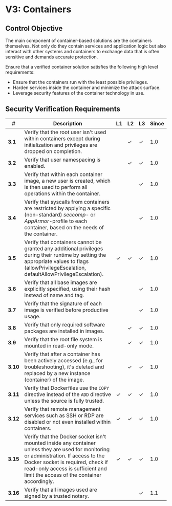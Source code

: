 # V3: Containers

## Control Objective

The main component of container-based solutions are the containers themselves. Not only do they contain services and application logic but also interact with other systems and containers to exchange data that is often sensitive and demands accurate protection.

Ensure that a verified container solution satisfies the following high level requirements:

* Ensure that the containers run with the least possible privileges.
* Harden services inside the container and minimize the attack surface.
* Leverage security features of the container technology in use.

## Security Verification Requirements

| # | Description | L1 | L2 | L3 | Since |
| --- | --- | --- | --- | -- | -- |
| **3.1** | Verify that the root user isn't used within containers except during initialization and privileges are dropped on completion. |  | ✓ | ✓ | 1.0 |
| **3.2** | Verify that user namespacing is enabled. |  | ✓ | ✓ | 1.0 |
| **3.3** | Verify that within each container image, a new user is created, which is then used to perform all operations within the container. |  |  | ✓ | 1.0 |
| **3.4** | Verify that syscalls from containers are restricted by applying a specific (non-standard) _seccomp_- or _AppArmor_-profile to each container, based on the needs of the container. |  |  | ✓ | 1.0 |
| **3.5** | Verify that containers cannot be granted any additional privileges during their runtime by setting the appropriate values to flags (allowPrivilegeEscalation, defaultAllowPrivilegeEscalation). | ✓ | ✓ | ✓ | 1.0 |
| **3.6** | Verify that all base images are explicitly specified, using their hash instead of name and tag. |  |  | ✓ | 1.0 |
| **3.7** | Verify that the signature of each image is verified before productive usage. | |  | ✓ | 1.0 |
| **3.8** | Verify that only required software packages are installed in images. |  | ✓ | ✓ | 1.0 |
| **3.9** | Verify that the root file system is mounted in read-only mode. |  | ✓ | ✓ | 1.0 |
| **3.10** | Verify that after a container has been actively accessed (e.g., for troubleshooting), it's deleted and replaced by a new instance (container) of the image. |  | ✓ | ✓ | 1.0 |
| **3.11** | Verify that Dockerfiles use the `COPY` directive instead of the `ADD` directive unless the source is fully trusted. | ✓ | ✓ | ✓ | 1.0 |
| **3.12** | Verify that remote management services such as SSH or RDP are disabled or not even installed within containers. | ✓ | ✓ | ✓ | 1.0 |
| **3.15** | Verify that the Docker socket isn't mounted inside any container unless they are used for monitoring or administration. If access to the Docker socket is required, check if read-only access is sufficient and limit the access of the container accordingly. | ✓ | ✓ | ✓ | 1.0 |
| **3.16** | Verify that all images used are signed by a trusted notary. |  |  | ✓ | 1.1 |